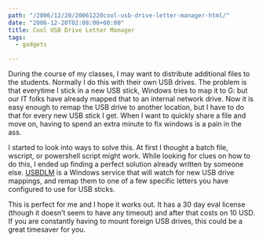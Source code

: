 ```yaml
---
path: "/2006/12/20/20061220cool-usb-drive-letter-manager-html/" 
date: "2006-12-20T02:08:00+00:00" 
title: Cool USB Drive Letter Manager
tags:
  - gadgets

---
```

During the course of my classes, I may want to distribute additional files to the students. Normally I do this with their own USB drives. The problem is that everytime I stick in a new USB stick, Windows tries to map it to G: but our IT folks have already mapped that to an internal network drive. Now it is easy enough to remap the USB drive to another location, but I have to do that for every new USB stick I get. When I want to quickly share a file and move on, having to spend an extra minute to fix windows is a pain in the ass.

I started to look into ways to solve this. At first I thought a batch file, wscript, or powershell script might work. While looking for clues on how to do this, I ended up finding a perfect solution already written by someone else. <a href="http://www.uwe-sieber.de/usbdlm_e.html">USBDLM</a> is a Windows service that will watch for new USB drive mappings, and remap them to one of a few specific letters you have configured to use for USB sticks.

This is perfect for me and I hope it works out. It has a 30 day eval license (though it doesn&#8217;t seem to have any timeout) and after that costs on 10 USD. If you are constantly having to mount foreign USB drives, this could be a great timesaver for you.
